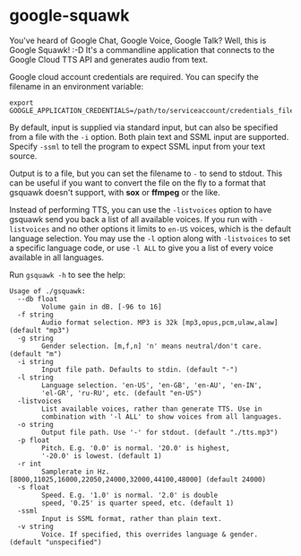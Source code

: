 # google-squawk

You've heard of Google Chat, Google Voice, Google Talk? Well, this is Google Squawk! :-D
It's a commandline application that connects to the Google Cloud TTS API and generates audio from text.

Google cloud account credentials are required. You can specify the filename in an environment variable:

```
export GOOGLE_APPLICATION_CREDENTIALS=/path/to/serviceaccount/credentials_file.json
```
By default, input is supplied via standard input, but can also be specified from a file with the `-i` option.
Both plain text and SSML input are supported. Specify `-ssml` to tell the program to expect SSML input from your text source.

Output is to a file, but you can set the filename to `-` to send to stdout. This can be useful if you want to convert the file on the fly to a format that gsquawk doesn't support, with **sox** or **ffmpeg** or the like.

Instead of performing TTS, you can use the `-listvoices` option to have gsquawk send you back a list of all available voices. If you run with `-listvoices` and no other options it limits to `en-US` voices, which is the default language selection. You may use the `-l` option along with `-listvoices` to set a specific language code, or use `-l ALL` to give you a list of every voice available in all languages.

Run ```gsquawk -h``` to see the help:

```
Usage of ./gsquawk:
  --db float
    	Volume gain in dB. [-96 to 16]
  -f string
    	Audio format selection. MP3 is 32k [mp3,opus,pcm,ulaw,alaw] (default "mp3")
  -g string
    	Gender selection. [m,f,n] 'n' means neutral/don't care. (default "m")
  -i string
    	Input file path. Defaults to stdin. (default "-")
  -l string
    	Language selection. 'en-US', 'en-GB', 'en-AU', 'en-IN',
    	'el-GR', 'ru-RU', etc. (default "en-US")
  -listvoices
    	List available voices, rather than generate TTS. Use in
    	combination with '-l ALL' to show voices from all languages.
  -o string
    	Output file path. Use '-' for stdout. (default "./tts.mp3")
  -p float
    	Pitch. E.g. '0.0' is normal. '20.0' is highest,
    	'-20.0' is lowest. (default 1)
  -r int
    	Samplerate in Hz. [8000,11025,16000,22050,24000,32000,44100,48000] (default 24000)
  -s float
    	Speed. E.g. '1.0' is normal. '2.0' is double
    	speed, '0.25' is quarter speed, etc. (default 1)
  -ssml
    	Input is SSML format, rather than plain text.
  -v string
    	Voice. If specified, this overrides language & gender. (default "unspecified")

```
